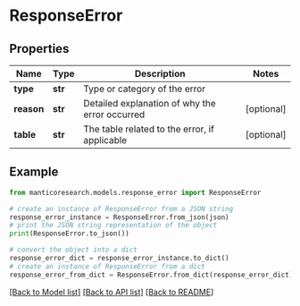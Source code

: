 # ResponseError


## Properties

Name | Type | Description | Notes
------------ | ------------- | ------------- | -------------
**type** | **str** | Type or category of the error | 
**reason** | **str** | Detailed explanation of why the error occurred | [optional] 
**table** | **str** | The table related to the error, if applicable | [optional] 

## Example

```python
from manticoresearch.models.response_error import ResponseError

# create an instance of ResponseError from a JSON string
response_error_instance = ResponseError.from_json(json)
# print the JSON string representation of the object
print(ResponseError.to_json())

# convert the object into a dict
response_error_dict = response_error_instance.to_dict()
# create an instance of ResponseError from a dict
response_error_from_dict = ResponseError.from_dict(response_error_dict)
```
[[Back to Model list]](../README.md#documentation-for-models) [[Back to API list]](../README.md#documentation-for-api-endpoints) [[Back to README]](../README.md)


